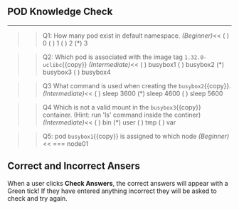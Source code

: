 
## POD Knowledge Check
---

>>Q1: How many pod exist in default namespace. *(Beginner)*<<
( ) 0
( ) 1
( ) 2
(*) 3

>>Q2: Which pod is associated with the image tag `1.32.0-uclibc`{{copy}} *(Intermediate)*<<
( ) busybox1
( ) busybox2
(*) busybox3
( ) busybox4

>>Q3 What command is used when creating the `busybox2`{{copy}}. *(Intermediate)*<<
( ) sleep 3600
(*) sleep 4600
( ) sleep 5600

>>Q4 Which is not a valid mount in the `busybox3`{{copy}} container. (Hint: run 'ls' command inside the continer) *(Intermediate)*<<
( ) bin
(*) user
( ) tmp
( ) var

>>Q5: pod `busybox1`{{copy}} is assigned to which node *(Beginner)*<<
=== node01

## Correct and Incorrect Ansers

When a user clicks **Check Answers**, the correct answers will appear with a Green tick! If they have entered anything incorrect they will be asked to check and try again.